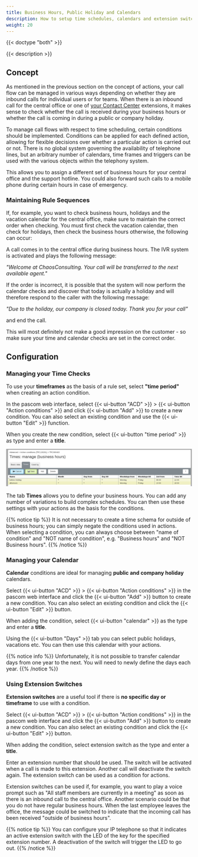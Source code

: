 ```yaml
---
title: Business Hours, Public Holiday and Calendars
description: How to setup time schedules, calendars and extension switches for managing business hours, public and company holidays.
weight: 20
---
```


{{< doctype "both" >}}
 
{{< description >}}

## Concept

As mentioned in the previous section on the concept of actions, your call flow can be managed in various ways depending on whether they are inbound calls for individual users or for teams. When there is an inbound call for the central office or one of [your Contact Center](https://www.pascom.net/en/call-center/ "pascom Call Center solutions") extensions, it makes sense to check whether the call is received during your business hours or whether the call is coming in during a public or company holiday.

To manage call flows with respect to time scheduling, certain conditions should be implemented. Conditions can be applied for each defined action, allowing for flexible decisions over whether a particular action is carried out or not. There is no global system governing the availability of telephone lines, but an arbitrary number of calendars, time frames and triggers can be used with the various objects within the telephony system.

This allows you to assign a different set of business hours for your central office and the support hotline. You could also forward such calls to a mobile phone during certain hours in case of emergency.

### Maintaining Rule Sequences
If, for example, you want to check business hours, holidays and the vacation calendar for the central office, make sure to maintain the correct order when checking. You must first check the vacation calendar, then check for holidays, then check the business hours otherwise, the following can occur:

A call comes in to the central office during business hours. The IVR system is activated and plays the following message:

*"Welcome at ChaosConsulting. Your call will be transferred to the next available agent."*

If the order is incorrect, it is possible that the system will now perform the calendar checks and discover that today is actually a holiday and will therefore respond to the caller with the following message:

*"Due to the holiday, our company is closed today. Thank you for your call"*

and end the call.

This will most definitely not make a good impression on the customer - so make sure your time and calendar checks are set in the correct order.

## Configuration
### Managing your Time Checks

To use your **timeframes** as the basis of a rule set, select **"time period"** when creating an action condition.

In the pascom web interface, select {{< ui-button "ACD" >}} > {{< ui-button "Action conditions" >}} and click {{< ui-button "Add" >}} to create a new condition. You can also select an existing condition and use the {{< ui-button "Edit" >}} function.

When you create the new condition, select {{< ui-button "time period" >}} as type and enter a **title**.

![Screenshot - manage time schema](time-schema.en.png?width=90%)

The tab **Times** allows you to define your business hours. You can add any number of variations to build complex schedules. You can then use these settings with your actions as the basis for the conditions.

{{% notice tip %}}
It is not necessary to create a time schema for outside of business hours; you can simply negate the conditions used in actions. When selecting a condition, you can always choose between "name of condition" and "NOT name of condition", e.g. "Business hours" and "NOT Business hours".
{{% /notice %}}

### Managing your Calendar

**Calendar** conditions are ideal for managing **public and company holiday** calendars.

Select {{< ui-button "ACD" >}} > {{< ui-button "Action conditions" >}} in the pascom web interface and click the {{< ui-button "Add" >}} button to create a new condition. You can also select an existing condition and click the {{< ui-button "Edit" >}} button.

When adding the condition, select {{< ui-button "calendar" >}} as the type and enter a **title**.

Using the {{< ui-button "Days" >}} tab you can select public holidays, vacations etc. You can then use this calendar with your actions.

{{% notice info %}}
Unfortunately, it is not possible to transfer calendar days from one year to the next. You will need to newly define the days each year.
{{% /notice %}}

### Using Extension Switches

**Extension switches** are a useful tool if there is **no specific day or timeframe** to use with a condition.

Select {{< ui-button "ACD" >}} > {{< ui-button "Action conditions" >}} in the pascom web interface and click the {{< ui-button "Add" >}} button to create a new condition. You can also select an existing condition and click the {{< ui-button "Edit" >}} button.

When adding the condition, select extension switch as the type and enter a **title**.

Enter an extension number that should be used. The switch will be activated when a call is made to this extension. Another call will deactivate the switch again. The extension switch can be used as a condition for actions.

Extension switches can be used if, for example, you want to play a voice prompt such as "All staff members are currently in a meeting" as soon as there is an inbound call to the central office. Another scenario could be that you do not have regular business hours. When the last employee leaves the office, the message could be switched to indicate that the incoming call has been received "outside of business hours".

{{% notice tip %}}
You can configure your IP telephone so that it indicates an active extension switch with the LED of the key for the specified extension number. A deactivation of the switch will trigger the LED to go out.
{{% /notice %}}